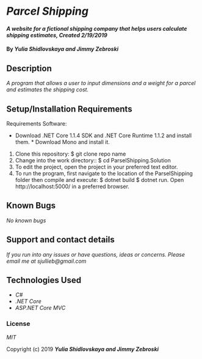 # _Parcel Shipping_

#### _A website for a fictional shipping company that helps users calculate shipping estimates, Created 2/19/2019_

#### By _**Yulia Shidlovskaya and Jimmy Zebroski**_

## Description

_A program that allows a user to input dimensions and a weight for a parcel and estimates the shipping cost._

## Setup/Installation Requirements

Requirements Software:

* Download .NET Core 1.1.4 SDK and .NET Core Runtime 1.1.2 and install them. * Download Mono and install it.

1. Clone this repository: $ git clone repo name
2. Change into the work directory:: $ cd ParselShipping.Solution
3. To edit the project, open the project in your preferred text editor.
4. To run the program, first navigate to the location of the ParselShipping folder then compile and execute: $ dotnet build $ dotnet run. Open http://localhost:5000/ in a preferred browser.

## Known Bugs

_No known bugs_

## Support and contact details

_If you run into any issues or have questions, ideas or concerns. Please email me at sjullieb@gmail.com_

## Technologies Used

* _C#_
* _.NET Core_
* _ASP.NET Core MVC_

### License

*MIT*

Copyright (c) 2019 **_Yulia Shidlovskaya and Jimmy Zebroski_**
